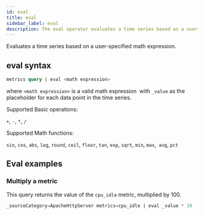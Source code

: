 ```yaml
---
id: eval
title: eval
sidebar_label: eval
description: The eval operator evaluates a time series based on a user-specified math expression.
---
```


Evaluates a time series based on a user-specified math expression.

## eval syntax

```sql
metrics query | eval <math expression>
```

where `<math expression>` is a valid math expression  with `_value` as the placeholder for each data point in the time series.

Supported Basic operations:

`+`, `-`, `*`, `/`

Supported Math functions:

`sin`, `cos`, `abs`, `log`, `round`, `ceil`, `floor`, `tan`, `exp`, `sqrt`, `min`, `max`,` avg`, `pct`

## Eval examples

### Multiply a metric 

This query returns the value of the `cpu_idle` metric, multiplied by
100.

```sql
_sourceCategory=ApacheHttpServer metrics=cpu_idle | eval _value * 10
```  
